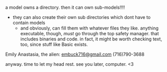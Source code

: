a model owns a directory. then it can own sub-models!!!!
- they can also create their own sub directories which dont have to contain models
	- and obviously, can fill them with whatever files they like. anything executable, though, _must_ go through the top safety manager. that includes binaries and code. in fact, it might be worth checking text, too, since stuff like Basic exists.

Emily Anastasia, the alien:  embuck716@gmail.com
                        (716)790-3688

anyway. time to let my head rest.
see you later, computer. <3